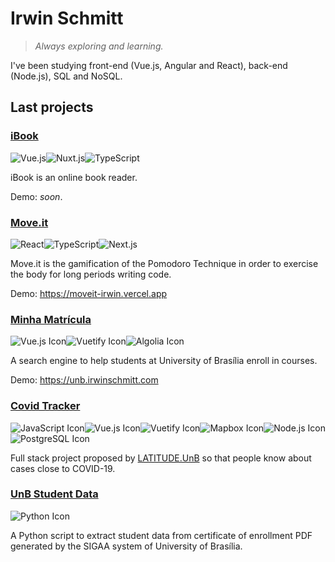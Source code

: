 # Irwin Schmitt

> _Always exploring and learning._

I've been studying front-end (Vue.js, Angular and React), back-end (Node.js), SQL and NoSQL.

## Last projects

<h3>
  <a href="https://github.com/irwinschmitt/ibook" target="_blank">iBook</a>
</h3>

<img src="https://img.shields.io/badge/Vue.js-34495e?style=flat-square&logo=vue-dot-js" alt="Vue.js"><img src="https://img.shields.io/badge/Nuxt.js-34495e?style=flat-square&logo=nuxt-dot-js" alt="Nuxt.js"><img src="https://img.shields.io/badge/TypeScript-3178C6?style=flat-square&logo=typescript&logoColor=white" alt="TypeScript">

iBook is an online book reader.

Demo: _soon_.

<h3>
  <a href="https://github.com/irwinschmitt/nlw4" target="_blank">Move.it</a>
</h3>

<img src="https://img.shields.io/badge/React-61DAFB?style=flat-square&logo=react&logoColor=black" alt="React"><img src="https://img.shields.io/badge/TypeScript-3178C6?style=flat-square&logo=typescript&logoColor=white" alt="TypeScript"><img src="https://img.shields.io/badge/Next.js-000000?style=flat-square&logo=next-dot-js" alt="Next.js">

Move.it is the gamification of the Pomodoro Technique in order to exercise the body for long periods writing code.

Demo: https://moveit-irwin.vercel.app

<h3>
  <a href="https://github.com/irwinschmitt/minha-matricula" target="_blank">Minha Matrícula</a>
</h3>

<img src="https://img.shields.io/badge/Vue.js-34495e?style=flat-square&logo=vue-dot-js" alt="Vue.js Icon"><img src="https://img.shields.io/badge/Vuetify-1867C0?style=flat-square&logo=vuetify" alt="Vuetify Icon"><img src="https://img.shields.io/badge/Algolia-5468FF?&style=flat-square&logo=algolia&logoColor=white" alt="Algolia Icon">

A search engine to help students at University of Brasília enroll in courses.

Demo: https://unb.irwinschmitt.com

### [Covid Tracker](https://github.com/irwinschmitt/covid-tracker)

<img src="https://img.shields.io/badge/JavaScript-F7DF1E?&style=flat-square&logo=javascript&logoColor=black" alt="JavaScript Icon"><img src="https://img.shields.io/badge/Vue.js-34495e?style=flat-square&logo=vue-dot-js" alt="Vue.js Icon"><img src="https://img.shields.io/badge/Vuetify-1867C0?style=flat-square&logo=vuetify" alt="Vuetify Icon"><img src="https://img.shields.io/badge/Mapbox-3a67e8?style=flat-square&logo=mapbox&logoColor=white" alt="Mapbox Icon"><img src="https://img.shields.io/badge/Node.js-339933?style=flat-square&logo=node-dot-js&logoColor=white" alt="Node.js Icon"><img src="https://img.shields.io/badge/PostgreSQL-336791?style=flat-square&logo=postgresql&logoColor=white" alt="PostgreSQL Icon">

Full stack project proposed by [LATITUDE.UnB](https://www.latitude.unb.br/) so that people know about cases close to COVID-19.

### [UnB Student Data](https://github.com/irwinschmitt/unb-student-data)

<img src="https://img.shields.io/badge/Python-3776AB?style=flat-square&logo=python&logoColor=white" alt="Python Icon">

A Python script to extract student data from certificate of enrollment PDF generated by the SIGAA system of University of Brasília.

